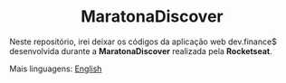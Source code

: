 <h1 align="center">MaratonaDiscover</h1>

Neste repositório, irei deixar os códigos da aplicação web dev.finance$ desenvolvida durante a **MaratonaDiscover** realizada pela **Rocketseat**.

Mais linguagens: [English](https://github.com/vitorjungles/discover-marathon/blob/master/en.md)